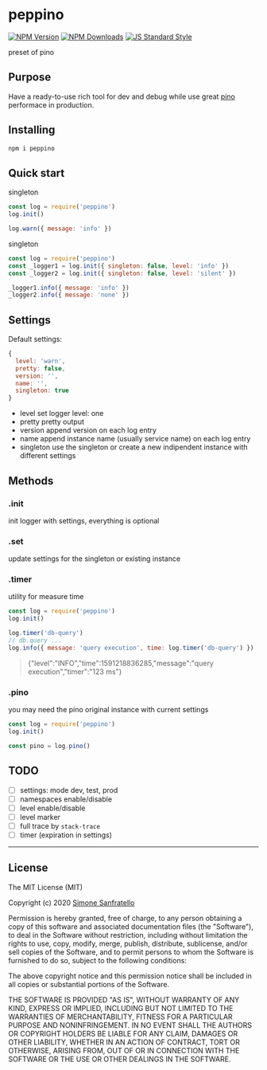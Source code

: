 # peppino

[![NPM Version](http://img.shields.io/npm/v/peppino.svg?style=flat)](https://www.npmjs.org/package/peppino)
[![NPM Downloads](https://img.shields.io/npm/dm/peppino.svg?style=flat)](https://www.npmjs.org/package/peppino)
[![JS Standard Style](https://img.shields.io/badge/code%20style-standard-brightgreen.svg)](http://standardjs.com/)

preset of pino

## Purpose

Have a ready-to-use rich tool for dev and debug while use great [pino](https://github.com/pinojs) performace in production.

## Installing

````bash
npm i peppino
````

## Quick start

singleton

```js
const log = require('peppino')
log.init()

log.warn({ message: 'info' })
```

singleton

```js
const log = require('peppino')
const _logger1 = log.init({ singleton: false, level: 'info' })
const _logger2 = log.init({ singleton: false, level: 'silent' })

_logger1.info({ message: 'info' })
_logger2.info({ message: 'none' })
```

## Settings

Default settings:

```js
{
  level: 'warn',
  pretty: false,
  version: '',
  name: '',
  singleton: true
}
```

- level
  set logger level: one
- pretty
  pretty output
- version
  append version on each log entry
- name
  append instance name (usually service name) on each log entry
- singleton
  use the singleton or create a new indipendent instance with different settings

## Methods

### .init

init logger with settings, everything is optional

### .set

update settings for the singleton or existing instance

### .timer

utility for measure time

```js
const log = require('peppino')
log.init()

log.timer('db-query')
// db.query ...
log.info({ message: 'query execution', time: log.timer('db-query') })
```

> {"level":"INFO","time":1591218836285,"message":"query execution","timer":"123 ms"}

### .pino

you may need the pino original instance with current settings

```js
const log = require('peppino')
log.init()

const pino = log.pino()
```

## TODO

- [ ] settings: mode dev, test, prod
- [ ] namespaces enable/disable
- [ ] level enable/disable
- [ ] level marker
- [ ] full trace by `stack-trace`
- [ ] timer (expiration in settings)

---

## License

The MIT License (MIT)

Copyright (c) 2020 [Simone Sanfratello](https://braceslab.com)

Permission is hereby granted, free of charge, to any person obtaining a copy
of this software and associated documentation files (the "Software"), to deal
in the Software without restriction, including without limitation the rights
to use, copy, modify, merge, publish, distribute, sublicense, and/or sell
copies of the Software, and to permit persons to whom the Software is
furnished to do so, subject to the following conditions:

The above copyright notice and this permission notice shall be included in all
copies or substantial portions of the Software.

THE SOFTWARE IS PROVIDED "AS IS", WITHOUT WARRANTY OF ANY KIND, EXPRESS OR
IMPLIED, INCLUDING BUT NOT LIMITED TO THE WARRANTIES OF MERCHANTABILITY,
FITNESS FOR A PARTICULAR PURPOSE AND NONINFRINGEMENT. IN NO EVENT SHALL THE
AUTHORS OR COPYRIGHT HOLDERS BE LIABLE FOR ANY CLAIM, DAMAGES OR OTHER
LIABILITY, WHETHER IN AN ACTION OF CONTRACT, TORT OR OTHERWISE, ARISING FROM,
OUT OF OR IN CONNECTION WITH THE SOFTWARE OR THE USE OR OTHER DEALINGS IN THE
SOFTWARE.

